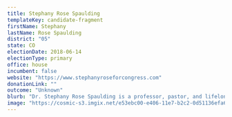 ```yaml
---
title: Stephany Rose Spaulding
templateKey: candidate-fragment
firstName: Stephany
lastName: Rose Spaulding
district: "05"
state: CO
electionDate: 2018-06-14
electionType: primary
office: house
incumbent: false
website: "https://www.stephanyroseforcongress.com"
donationLink: ""
outcome: "Unknown"
blurb: "Dr. Stephany Rose Spaulding is a professor, pastor, and lifelong social justice champion who is ready to put people over politics. Everyone deserves to have representation in Congress and since 1972 there have been whole communities ignored in Colorado's 5th Congressional District. In Congress, Stephany will ensure universal healthcare is a right, champion advancements in renewable energies and climate justice, create inclusive economic policies, and protect our most vulnerable and marginalized populations."
image: "https://cosmic-s3.imgix.net/e53ebc00-e406-11e7-b2c2-0d51136efa6e-JD_Site_StephanyRoseSpaulding_1000x600_121517.jpg"
---
```

